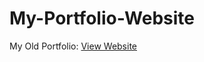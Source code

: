 # My-Portfolio-Website

My Old Portfolio: [View Website](https://oldportfolio-cannerozzi.netlify.app/)
